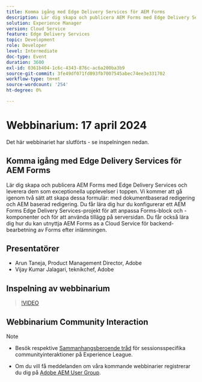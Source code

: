 ```yaml
---
title: Komma igång med Edge Delivery Services för AEM Forms
description: Lär dig skapa och publicera AEM Forms med Edge Delivery Services och leverera dem som exceptionella upplevelser i toppen. Vi kommer att gå igenom två sätt att skapa dessa formulär - med dokumentbaserad redigering och AEM baserad redigering. Du får lära dig hur du konfigurerar ett AEM Forms Edge Delivery Services-projekt för att anpassa Forms-block och -komponenter och för att använda tillägg på serversidan. Du får också lära dig hur du kan utnyttja AEM Forms as a Cloud Service för backend-bearbetning av Forms efter inlämningen.
solution: Experience Manager
version: Cloud Service
feature: Edge Delivery Services
topic: Development
role: Developer
level: Intermediate
doc-type: Event
duration: 3600
exl-id: 0361b404-1c6c-4343-876c-ac6a200ba3b9
source-git-commit: 3fe49df071fd893fb7007545abec74ee3e331702
workflow-type: tm+mt
source-wordcount: '254'
ht-degree: 0%

---
```


# Webbinarium: 17 april 2024

Det här webbinariet har slutförts - se inspelningen nedan.

## Komma igång med Edge Delivery Services för AEM Forms

Lär dig skapa och publicera AEM Forms med Edge Delivery Services och leverera dem som exceptionella upplevelser i toppen. Vi kommer att gå igenom två sätt att skapa dessa formulär: med dokumentbaserad redigering och AEM baserad redigering. Du får lära dig hur du konfigurerar ett AEM Forms Edge Delivery Services-projekt för att anpassa Forms-block och -komponenter och för att använda tillägg på serversidan. Du får också lära dig hur du kan utnyttja AEM Forms as a Cloud Service för backend-bearbetning av Forms efter inlämningen.

## Presentatörer

* Arun Taneja, Product Management Director, Adobe
* Vijay Kumar Jalagari, teknikchef, Adobe

## Inspelning av webbinarium

>[!VIDEO](https://video.tv.adobe.com/v/3428434/)

## Webbinarium Community Interaction

>[!NOTE]
> 
>* Besök respektive [Sammanhangsberoende tråd](https://adobe.ly/4aCz0OE) för sessionsspecifika communityinteraktioner på Experience League.
>
>* Om du vill få meddelanden om våra kommande webbinarier registrerar du dig på [Adobe AEM User Group](https://aem-augs.adobe.com/).
